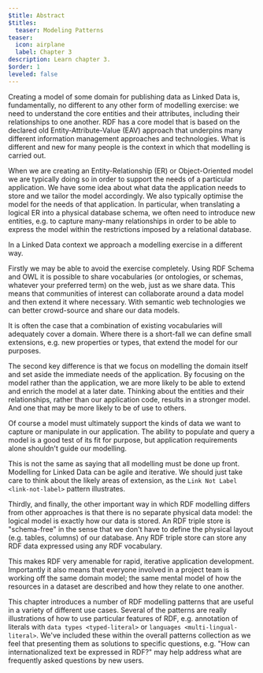 ```yaml
---
$title: Abstract
$titles:
  teaser: Modeling Patterns
teaser:
  icon: airplane
  label: Chapter 3
description: Learn chapter 3.
$order: 1
leveled: false
---
```


Creating a model of some domain for publishing data as Linked Data is, fundamentally, no different to any other form of modelling exercise: we need to understand the core entities and their attributes, including their relationships to one another. RDF has a core model that is based on the declared old Entity-Attribute-Value (EAV) approach that underpins many different information management approaches and technologies. What is different and new for many people is the context in which that modelling is carried out.

When we are creating an Entity-Relationship (ER) or Object-Oriented model we are typically doing so in order to support the needs of a particular application. We have some idea about what data the application needs to store and we tailor the model accordingly. We also typically optimise the model for the needs of that application. In particular, when translating a logical ER into a physical database schema, we often need to introduce new entities, e.g. to capture many-many relationships in order to be able to express the model within the restrictions imposed by a relational database.

In a Linked Data context we approach a modelling exercise in a different way.

Firstly we may be able to avoid the exercise completely. Using RDF Schema and OWL it is possible to share vocabularies (or ontologies, or schemas, whatever your preferred term) on the web, just as we share data. This means that communities of interest can collaborate around a data model and then extend it where necessary. With semantic web technologies we can better crowd-source and share our data models.

It is often the case that a combination of existing vocabularies will adequately cover a domain. Where there is a short-fall we can define small extensions, e.g. new properties or types, that extend the model for our purposes.

The second key difference is that we focus on modelling the domain itself and set aside the immediate needs of the application. By focusing on the model rather than the application, we are more likely to be able to extend and enrich the model at a later date. Thinking about the entities and their relationships, rather than our application code, results in a stronger model. And one that may be more likely to be of use to others.

Of course a model must ultimately support the kinds of data we want to capture or manipulate in our application. The ability to populate and query a model is a good test of its fit for purpose, but application requirements alone shouldn't guide our modelling.

This is not the same as saying that all modelling must be done up front. Modelling for Linked Data can be agile and iterative. We should just take care to think about the likely areas of extension, as the `Link Not Label <link-not-label>` pattern illustrates.

Thirdly, and finally, the other important way in which RDF modelling differs from other approaches is that there is no separate physical data model: the logical model is exactly how our data is stored. An RDF triple store is "schema-free" in the sense that we don't have to define the physical layout (e.g. tables, columns) of our database. Any RDF triple store can store any RDF data expressed using any RDF vocabulary.

This makes RDF very amenable for rapid, iterative application development. Importantly it also means that everyone involved in a project team is working off the same domain model; the same mental model of how the resources in a dataset are described and how they relate to one another.

This chapter introduces a number of RDF modelling patterns that are useful in a variety of different use cases. Several of the patterns are really illustrations of how to use particular features of RDF, e.g. annotation of literals with `data types <typed-literal>` or `languages <multi-lingual-literal>`. We've included these within the overall patterns collection as we feel that presenting them as solutions to specific questions, e.g. "How can internationalized text be expressed in RDF?" may help address what are frequently asked questions by new users.

